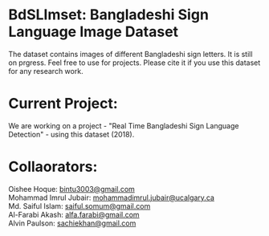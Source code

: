 # BdSLImset: Bangladeshi Sign Language Image Dataset
The dataset contains images of different Bangladeshi sign letters. It is still on prgress. Feel free to use for projects.
Please cite it if you use this dataset for any research work.

# Current Project:
We are working on a project - "Real Time Bangladeshi Sign Language Detection" - using this dataset (2018).

# Collaorators:
Oishee Hoque: bintu3003@gmail.com  
Mohammad Imrul Jubair: mohammadimrul.jubair@ucalgary.ca  
Md. Saiful Islam: saiful.somum@gmail.com  
Al-Farabi Akash: alfa.farabi@gmail.com  
Alvin Paulson: sachiekhan@gmail.com  
